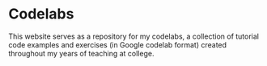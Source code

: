 # Codelabs

This website serves as a repository for my codelabs, a collection of tutorial code examples and exercises (in Google codelab format) created throughout my years of teaching at college.
